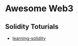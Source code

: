 # Awesome Web3

## Solidity Toturials

- [learning-solidity](https://github.com/willitscale/learning-solidity.git)
